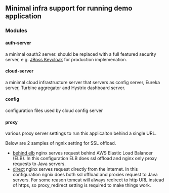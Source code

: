 ## Minimal infra support for running demo application

### Modules
#### auth-server
a minimal oauth2 server. should be replaced with a full featured security server, e.g. [JBoss Keycloak](http://keycloak.jboss.org) for production implemenation.

#### cloud-server
a minimal cloud infrastructure server that servers as config server, Eureka server, Turbine aggregator and Hystrix dashboard server.

#### config
configuration files used by cloud config server

#### proxy
various proxy server settings to run this applicaiton behind a single URL.

Below are 2 samples of ngnix setting for SSL offload. 

* [behind elb](https://github.com/sloppycoder/nfsx/blob/master/infra/proxy/ngnix_ssl_offload/nginx.conf.behind_elb) nginx serves request behind AWS Elastic Load Balancer (ELB). In this configuration ELB does ssl offload and nginx only proxy requests to Java servers.
* [direct](https://github.com/sloppycoder/nfsx/blob/master/infra/proxy/ngnix_ssl_offload/nginx.conf.direct
) nginx serves request directly from the internet. In this configuration ngnix does both ssl offload and proxies request to Java servers. For some reason tomcat will always redirect to http URL instead of https, so proxy_redirect setting is required to make things work.
   
